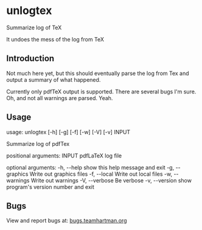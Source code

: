 # unlogtex

Summarize log of TeX

It undoes the mess of the log from TeX

## Introduction

Not much here yet, but this should eventually parse the log from Tex and output a summary of what happened.

Currently only pdfTeX output is supported.
There are several bugs I'm sure.
Oh, and not all warnings are parsed.  Yeah.

## Usage

usage: unlogtex [-h] [-g] [-f] [-w] [-V] [-v] INPUT

Summarize log of pdfTex

positional arguments:
  INPUT           pdfLaTeX log file

optional arguments:
  -h, --help      show this help message and exit
  -g, --graphics  Write out graphics files
  -f, --local     Write out local files
  -w, --warnings  Write out warnings
  -V, --verbose   Be verbose
  -v, --version   show program's version number and exit

## Bugs

View and report bugs at:
[bugs.teamhartman.org](http://bugs.teamhartman.org/project_page.php?project_id=7)

